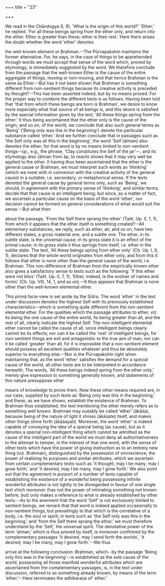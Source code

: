 +++
title = "23"

+++



We read in the Cḥāndogya (I, 9), 'What is the origin of this world?' 'Ether,' he replied. 'For all these beings spring from the ether only, and return into the ether. Ether is greater than these; ether is their rest.' Here there arises the doubt whether the word 'ether' denotes

the well-known element or Brahman.--The Pūrvapakshin maintains the former alternative. For, he says, in the case of things to be apprehended through words we must accept that sense of the word which, proved by etymology, is immediately suggested by the word. We therefore conclude from the passage that the well-known Ether is the cause of the entire aggregate of things, moving or non-moving, and that hence Brahman is the same as Ether.--But has it not been shown that Brahman is something different from non-sentient things because its creative activity is preceded by thought?--This has been asserted indeed, but by no means proved. For the proper way to combine the different texts is as follows. Having been told that 'that from which these beings are born is Brahman', we desire to know more especially what that source of all beings is, and this desire is satisfied by the special information given by the text, 'All these things spring from the ether.' It thus being ascertained that the ether only is the cause of the origin, and so on, of the world, we conclude that also such general terms as 'Being' ('Being only was this in the beginning') denote the particular substance called 'ether.' And we further conclude that in passages such as 'the Self only was all this in the beginning', the word 'Self (ātman) also denotes the ether; for that word is by no means limited to non-sentient things--cp., e.g., the phrase, 'Clay constitutes the Self of the jar'--, and its etymology also (ātman from āp, to reach) shows that it may very well be applied to the ether. It having thus been ascertained that the ether is the general cause or Brahman, we must interpret such words as 'thinking' (which we meet with in connexion with the creative activity of the general cause) in a suitable, i.e. secondary, or metaphorical sense. If the texts denoted the general cause by general terms only, such as 'Being', we should, in agreement with the primary sense of 'thinking', and similar terms, decide that that cause is an intelligent being; but since, as a matter of fact, we ascertain a particular cause on the basis of the word 'ether', our decision cannot be formed on general considerations of what would suit the sense.--But what then

about the passage, 'From the Self there sprang the ether' (Taitt. Up. II, 1, 1), from which it appears that the ether itself is something created?--All elementary substances, we reply, such as ether, air, and so on, have two different states, a gross material one, and a subtle one. The ether, in its subtle state, is the universal cause; in its gross state it is an effect of the primal cause; in its gross state it thus springs from itself, i.e. ether in the subtle state. The text, 'All these beings spring from ether only' (Cḥ. Up. I, 9, 1), declares that the whole world originates from ether only, and from this it follows that ether is none other than the general cause of the world, i.e. Brahman. This non-difference of Brahman from the empirically known ether also gives a satisfactory sense to texts such as the following: 'If this ether were not bliss' (Taitt. Up. II, 7, 1); 'Ether, indeed, is the evolver of names and forms' (Cḥ. Up. VIII, 14, 1, and so on).--It thus appears that Brahman is none other than the well-known elemental ether.

This primā facie view is set aside by the Sūtra. The word 'ether' in the text under discussion denotes the highest Self with its previously established characteristics--which is something quite different from the non-sentient elemental ether. For the qualities which the passage attributes to ether, viz. its being the one cause of the entire world, its being greater than all, and the rest of all, clearly indicate the highest Self. The non-intelligent elemental ether cannot be called the cause of all, since intelligent beings clearly cannot be its effects; nor can it be called the 'rest' of intelligent beings, for non-sentient things are evil and antagonistic to the true aim of man; nor can it be called 'greater' than all, for it is impossible that a non-sentient element should possess all excellent qualities whatever and thus be absolutely superior to everything else.--Nor is the Pūrvapakshin right when maintaining that, as the word 'ether' satisfies the demand for a special cause of the world, all other texts are to be interpreted in accordance herewith. The words, 'All these beings indeed spring from the ether only,' merely give expression to something generally known, and statements of this nature presuppose other

means of knowledge to prove them. Now these other means required are, in our case, supplied by such texts as 'Being only was this in the beginning,' and these, as we have shown, establish the existence of Brahman. To Brahman thus established, the text mentioning the ether merely refers as to something well known. Brahman may suitably be called 'ether' (ākāśa), because being of the nature of light it shines (ākāśate) itself, and makes other things shine forth (ākāśayati). Moreover, the word 'ether' is indeed capable of conveying the idea of a special being (as cause), but as it denotes a special non-intelligent thing which cannot be admitted as the cause of the intelligent part of the world we must deny all authoritativeness to the attempt to tamper, in the interest of that one word, with the sense of other texts which have the power of giving instruction as to an entirely new thing (viz. Brahman), distinguished by the possession of omniscience, the power of realising its purposes and similar attributes, which we ascertain from certain complementary texts-such as 'it thought, may I be many, may I grow forth,' and 'it desired, may I be many, may I grow forth.' We also point out that the agreement in purport of a number of texts capable of establishing the existence of a wonderful being possessing infinite wonderful attributes is not lightly to be disregarded in favour of one single text vhich moreover (has not the power of intimating something not known before, but) only makes a reference to what is already established by other texts.--As to the averment that the word 'Self' is not exclusively limited to sentient beings, we remark that that word is indeed applied occasionally to non-sentient things, but prevailingly to that which is the correlative of a body, i.e. the soul or spirit; in texts such as 'the Self only was this in the beginning,' and 'from the Self there sprang the ether,' we must therefore understand by the 'Self,' the universal spirit. The denotative power of the term 'atman,' which is thus proved by itself, is moreover confirmed by the complementary passages 'it desired, may I send forth the worlds', 'it desired, may I be many, may I grow forth.'--We thus

arrive at the following conclusion: Brahman, which--by the passage 'Being only this was in the beginning'--is established as the sole cause of the world, possessing all those manifold wonderful attributes which are ascertained from the complementary passages, is, in the text under discussion, referred to as something already known, by means of the term 'ether.'--Here terminates the adhikaraṇa of' ether.'

